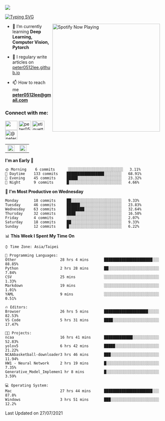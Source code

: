 ![](https://komarev.com/ghpvc/?username=peter0512lee&color=ff69b4)

[![Typing SVG](https://readme-typing-svg.herokuapp.com?color=F742BA&size=22&lines=Hi!+I'm+JYL)](https://git.io/typing-svg)

[<img src="https://spotify-now-playing.peter0512lee.vercel.app/api/spotify-playing" alt="Spotify Now Playing" width="350" align="right" />](https://open.spotify.com/user/21iyoswqgnkoe7peuesmqnhgy)

- 🌱 I’m currently learning **Deep Learning, Computer Vision, Pytorch**

- 📝 I regulary write articles on [peter0512lee.github.io](https://peter0512lee.github.io/)

- 📫 How to reach me **peter0512lee@gmail.com**

<h3 align="left">Connect with me:</h3>
<p align="left">
<a href="https://linkedin.com/in/jie-ying-li-b43a1416b" target="blank"><img align="center" src="https://raw.githubusercontent.com/rahuldkjain/github-profile-readme-generator/master/src/images/icons/Social/linked-in-alt.svg" height="30" width="40" /></a>
<a href="https://fb.com/peter0512lee" target="blank"><img align="center" src="https://raw.githubusercontent.com/rahuldkjain/github-profile-readme-generator/master/src/images/icons/Social/facebook.svg" alt="peter0512lee" height="30" width="40" /></a>
<a href="https://instagram.com/etiquette_ying" target="blank"><img align="center" src="https://raw.githubusercontent.com/rahuldkjain/github-profile-readme-generator/master/src/images/icons/Social/instagram.svg" alt="etiquette_ying" height="30" width="40" /></a>
<a href="https://medium.com/@peter0512lee" target="blank"><img align="center" src="https://raw.githubusercontent.com/rahuldkjain/github-profile-readme-generator/master/src/images/icons/Social/medium.svg" alt="@peter0512lee" height="30" width="40" /></a>
</p>

<table><tr><td valign="top" width="50%">

<img src="https://github-readme-stats.vercel.app/api?username=peter0512lee&hide_border=true&show_icons=true&locale=en" align="left" style="width: 100%" />

</td><td valign="top" width="50%">

<img src="https://github-readme-stats.vercel.app/api/top-langs?username=peter0512lee&hide_border=true&show_icons=true&locale=en&layout=compact" align="left" style="width: 100%" />

</td></tr></table>  

<!--START_SECTION:waka-->
**I'm an Early 🐤** 

```text
🌞 Morning    6 commits      ░░░░░░░░░░░░░░░░░░░░░░░░░   3.11% 
🌆 Daytime    133 commits    █████████████████░░░░░░░░   68.91% 
🌃 Evening    45 commits     █████░░░░░░░░░░░░░░░░░░░░   23.32% 
🌙 Night      9 commits      █░░░░░░░░░░░░░░░░░░░░░░░░   4.66%

```
📅 **I'm Most Productive on Wednesday** 

```text
Monday       18 commits     ██░░░░░░░░░░░░░░░░░░░░░░░   9.33% 
Tuesday      46 commits     ██████░░░░░░░░░░░░░░░░░░░   23.83% 
Wednesday    63 commits     ████████░░░░░░░░░░░░░░░░░   32.64% 
Thursday     32 commits     ████░░░░░░░░░░░░░░░░░░░░░   16.58% 
Friday       4 commits      ░░░░░░░░░░░░░░░░░░░░░░░░░   2.07% 
Saturday     18 commits     ██░░░░░░░░░░░░░░░░░░░░░░░   9.33% 
Sunday       12 commits     █░░░░░░░░░░░░░░░░░░░░░░░░   6.22%

```


📊 **This Week I Spent My Time On** 

```text
⌚︎ Time Zone: Asia/Taipei

💬 Programming Languages: 
Other                    28 hrs 4 mins       ██████████████████████░░░   88.85% 
Python                   2 hrs 28 mins       ██░░░░░░░░░░░░░░░░░░░░░░░   7.84% 
CSV                      25 mins             ░░░░░░░░░░░░░░░░░░░░░░░░░   1.33% 
Markdown                 19 mins             ░░░░░░░░░░░░░░░░░░░░░░░░░   1.01% 
YAML                     9 mins              ░░░░░░░░░░░░░░░░░░░░░░░░░   0.51%

🔥 Editors: 
Browser                  26 hrs 5 mins       ████████████████████░░░░░   82.53% 
VS Code                  5 hrs 31 mins       ████░░░░░░░░░░░░░░░░░░░░░   17.47%

🐱‍💻 Projects: 
ncaa                     16 hrs 41 mins      █████████████░░░░░░░░░░░░   52.83% 
yolov5                   6 hrs 42 mins       █████░░░░░░░░░░░░░░░░░░░░   21.22% 
NCAAbasketball-downloader3 hrs 46 mins       ███░░░░░░░░░░░░░░░░░░░░░░   11.94% 
HW1 - Neural Network     2 hrs 19 mins       █░░░░░░░░░░░░░░░░░░░░░░░░   7.35% 
Generative_Model_Implemen1 hr 8 mins         █░░░░░░░░░░░░░░░░░░░░░░░░   3.59%

💻 Operating System: 
Mac                      27 hrs 44 mins      ██████████████████████░░░   87.8% 
Windows                  3 hrs 51 mins       ███░░░░░░░░░░░░░░░░░░░░░░   12.2%

```


 Last Updated on 27/07/2021
<!--END_SECTION:waka-->


<!--
**peter0512lee/peter0512lee** is a ✨ _special_ ✨ repository because its `README.md` (this file) appears on your GitHub profile.

